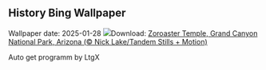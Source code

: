 ## History Bing Wallpaper
Wallpaper date: 2025-01-28
![](https://www.bing.com/th?id=OHR.CanyonSnow_EN-US8514636141_UHD.jpg&w=1000)Download: [Zoroaster Temple, Grand Canyon National Park, Arizona (© Nick Lake/Tandem Stills + Motion)](https://www.bing.com/th?id=OHR.CanyonSnow_EN-US8514636141_UHD.jpg)

Auto get programm by LtgX
